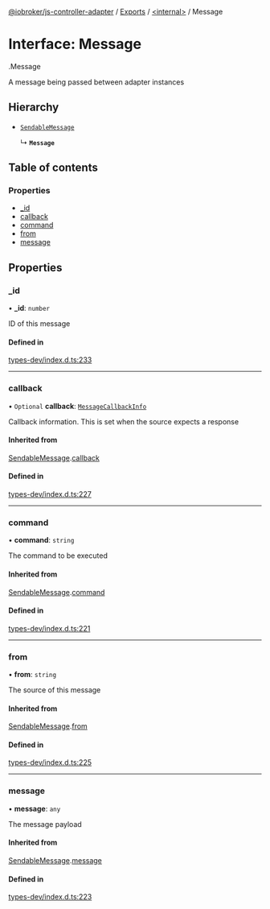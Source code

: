 [@iobroker/js-controller-adapter](../README.md) / [Exports](../modules.md) / [<internal\>](../modules/internal_.md) / Message

# Interface: Message

[<internal>](../modules/internal_.md).Message

A message being passed between adapter instances

## Hierarchy

- [`SendableMessage`](internal_.SendableMessage.md)

  ↳ **`Message`**

## Table of contents

### Properties

- [\_id](internal_.Message.md#_id)
- [callback](internal_.Message.md#callback)
- [command](internal_.Message.md#command)
- [from](internal_.Message.md#from)
- [message](internal_.Message.md#message)

## Properties

### \_id

• **\_id**: `number`

ID of this message

#### Defined in

[types-dev/index.d.ts:233](https://github.com/ioBroker/ioBroker.js-controller/blob/62b38aa7/packages/types-dev/index.d.ts#L233)

___

### callback

• `Optional` **callback**: [`MessageCallbackInfo`](internal_.MessageCallbackInfo.md)

Callback information. This is set when the source expects a response

#### Inherited from

[SendableMessage](internal_.SendableMessage.md).[callback](internal_.SendableMessage.md#callback)

#### Defined in

[types-dev/index.d.ts:227](https://github.com/ioBroker/ioBroker.js-controller/blob/62b38aa7/packages/types-dev/index.d.ts#L227)

___

### command

• **command**: `string`

The command to be executed

#### Inherited from

[SendableMessage](internal_.SendableMessage.md).[command](internal_.SendableMessage.md#command)

#### Defined in

[types-dev/index.d.ts:221](https://github.com/ioBroker/ioBroker.js-controller/blob/62b38aa7/packages/types-dev/index.d.ts#L221)

___

### from

• **from**: `string`

The source of this message

#### Inherited from

[SendableMessage](internal_.SendableMessage.md).[from](internal_.SendableMessage.md#from)

#### Defined in

[types-dev/index.d.ts:225](https://github.com/ioBroker/ioBroker.js-controller/blob/62b38aa7/packages/types-dev/index.d.ts#L225)

___

### message

• **message**: `any`

The message payload

#### Inherited from

[SendableMessage](internal_.SendableMessage.md).[message](internal_.SendableMessage.md#message)

#### Defined in

[types-dev/index.d.ts:223](https://github.com/ioBroker/ioBroker.js-controller/blob/62b38aa7/packages/types-dev/index.d.ts#L223)

